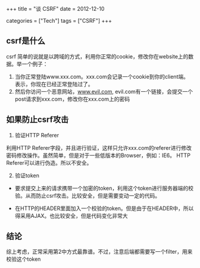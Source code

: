 +++
title = "谈 CSRF"
date = 2012-12-10

categories = ["Tech"]
tags = ["CSRF"]
+++

## csrf是什么
csrf 简单的说就是以跨域的方式，利用你正常的cookie，修改你在website上的数据。举一个例子：
1. 当你正常登陆www.xxx.com。xxx.com会记录一个cookie到你的client端。表示，你现在已经正常登陆过了。
2. 然后你访问一个恶意网站，www.evil.com, evil.com有一个链接，会提交一个post请求到xxx.com，修改你在xxx.com上的密码

<!--more-->

## 如果防止csrf攻击
1. 验证HTTP Referer

利用HTTP Referer字段，并且进行验证，这样只允许xxx.com的referer进行修改密码修改操作。虽然简单，但是对于一些低版本的Browser，例如：IE6。 HTTP Referer可以进行伪造。所以不安全。

2. 验证token

  - 要求提交上来的请求携带一个加密的token，利用这个token进行服务器端的校验。从而防止csrf攻击。比较安全，但是需要变动一定的代码。

  - 在HTTP的HEADER里面加入一个校验的token。但是由于在HEADER中，所以得采用AJAX。也比较安全，但是代码变化非常大

## 结论
综上考虑，正常采用第2中方式最靠谱。不过，注意后端都需要写一个filter，用来校验这个token


   
